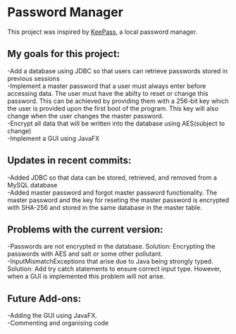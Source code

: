 # Password Manager

This project was inspired by [KeePass](https://keepass.info/), a local password manager. 

## My goals for this project:
-Add a database using JDBC so that users can retrieve passwords stored in previous sessions<br>
-Implement a master password that a user must always enter before accessing data. The user must have the abilty to reset or change this password. This can be achieved by providing them with a 256-bit key which the user is provided upon the first boot of the program. This key will also change when the user changes the master password.<br>
-Encrypt all data that will be written into the database using AES(subject to change)<br>
-Implement a GUI using JavaFX 

## Updates in recent commits: 
-Added JDBC so that data can be stored, retrieved, and removed from a MySQL database<br>
-Added master password and forgot master password functionality. The master password and the key for reseting the master password is encrypted with SHA-256 and stored in the same database in the master table. 

## Problems with the current version:
-Passwords are not encrypted in the database. Solution: Encrypting the passwords with AES and salt or some other pollutant. <br>
-InputMismatchExceptions that arise due to Java being strongly typed. Solution: Add try catch statements to ensure correct input type. However, when a GUI is implemented this problem will not arise. 

## Future Add-ons:
-Adding the GUI using JavaFX.<br>
-Commenting and organising code

